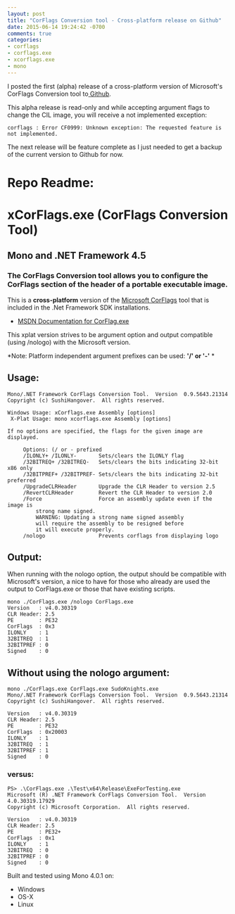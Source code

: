 ```yaml
---
layout: post
title: "CorFlags Conversion tool - Cross-platform release on Github"
date: 2015-06-14 19:24:42 -0700
comments: true
categories: 
- corflags
- corflags.exe
- xcorflags.exe
- mono
---
```

I posted the first (alpha) release of a cross-platform version of Microsoft's CorFlags Conversion tool to[ Github](https://github.com/sushihangover/CorFlags).

This alpha release is read-only and while accepting argument flags to change the CIL image, you will receive a not implemented exception:

    corflags : Error CF0999: Unknown exception: The requested feature is not implemented.

The next release will be feature complete as I just needed to get a backup of the current version to Github for now.

# **Repo Readme:**

# xCorFlags.exe (CorFlags Conversion Tool)
## Mono and .NET Framework 4.5 

### The CorFlags Conversion tool allows you to configure the CorFlags section of the header of a portable executable image.

This is a **cross-platform** version of the [Microsoft CorFlags](https://msdn.microsoft.com/en-us/library/ms164699%28v=vs.110%29.aspx?f=255&MSPPError=-2147217396) tool that is included in the .Net Framework SDK installations.

* [MSDN Documentation for CorFlag.exe](https://msdn.microsoft.com/en-us/library/ms164699%28v=vs.110%29.aspx?f=255&MSPPError=-2147217396)

This xplat version strives to be argument option and output compatible (using /nologo) with the Microsoft version.

*Note: Platform independent argument prefixes can be used: **'/' or '-'** *

## Usage:

    Mono/.NET Framework CorFlags Conversion Tool.  Version  0.9.5643.21314
    Copyright (c) SushiHangover.  All rights reserved.
    
    Windows Usage: xCorflags.exe Assembly [options]
     X-Plat Usage: mono xcorflags.exe Assembly [options]
    
    If no options are specified, the flags for the given image are displayed.
    
     	 Options: (/ or - prefixed
    	 /ILONLY+ /ILONLY-       Sets/clears the ILONLY flag
    	 /32BITREQ+ /32BITREQ-   Sets/clears the bits indicating 32-bit x86 only
    	 /32BITPREF+ /32BITPREF- Sets/clears the bits indicating 32-bit preferred
    	 /UpgradeCLRHeader       Upgrade the CLR Header to version 2.5
    	 /RevertCLRHeader        Revert the CLR Header to version 2.0
    	 /Force                  Force an assembly update even if the image is
    		 strong name signed.
    		 WARNING: Updating a strong name signed assembly
    		 will require the assembly to be resigned before
    		 it will execute properly.
    	 /nologo                 Prevents corflags from displaying logo
	 

## Output:

When running with the nologo option, the output should be compatible with Microsoft's version, a nice to have for those who already are used the output to CorFlags.exe or those that have existing scripts.

    mono ./CorFlags.exe /nologo CorFlags.exe
    Version   : v4.0.30319
    CLR Header: 2.5
    PE        : PE32
    CorFlags  : 0x3
    ILONLY    : 1
    32BITREQ  : 1
    32BITPREF : 0
    Signed    : 0
    

## Without using the nologo argument:

    mono ./CorFlags.exe CorFlags.exe SudoKnights.exe
    Mono/.NET Framework CorFlags Conversion Tool.  Version  0.9.5643.21314
    Copyright (c) SushiHangover.  All rights reserved.
    
    Version   : v4.0.30319
    CLR Header: 2.5
    PE        : PE32
    CorFlags  : 0x20003
    ILONLY    : 1
    32BITREQ  : 1
    32BITPREF : 1
    Signed    : 0

### versus:

    PS> .\CorFlags.exe .\Test\x64\Release\ExeForTesting.exe
    Microsoft (R) .NET Framework CorFlags Conversion Tool.  Version  4.0.30319.17929
    Copyright (c) Microsoft Corporation.  All rights reserved.
    
    Version   : v4.0.30319
    CLR Header: 2.5
    PE        : PE32+
    CorFlags  : 0x1
    ILONLY    : 1
    32BITREQ  : 0
    32BITPREF : 0
    Signed    : 0


Built and tested using Mono 4.0.1 on:

* Windows
* OS-X
* Linux

